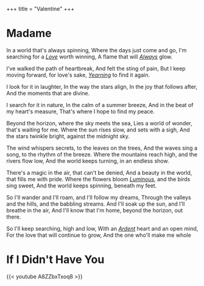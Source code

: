+++
title = "Valentine"
+++

# Madame
In a world that's always spinning,
Where the days just come and go,
I'm searching for a *[Love](/love)* worth winning,
A flame that will *[Always](/always)* glow.

I've walked the path of heartbreak,
And felt the sting of pain,
But I keep moving forward, for love's sake,
*[Yearning](/yearning)* to find it again.

I look for it in laughter,
In the way the stars align,
In the joy that follows after,
And the moments that are divine.

I search for it in nature,
In the calm of a summer breeze,
And in the beat of my heart's measure,
That's where I hope to find my peace.

Beyond the horizon, where the sky meets the sea,
Lies a world of wonder, that's waiting for me.
Where the sun rises slow, and sets with a sigh,
And the stars twinkle bright, against the midnight sky.

The wind whispers secrets, to the leaves on the trees,
And the waves sing a song, to the rhythm of the breeze.
Where the mountains reach high, and the rivers flow low,
And the world keeps turning, in an endless show.

There's a magic in the air, that can't be denied,
And a beauty in the world, that fills me with pride.
Where the flowers bloom *[Luminous](/luminous)*, and the birds sing sweet,
And the world keeps spinning, beneath my feet.

So I'll wander and I'll roam, and I'll follow my dreams,
Through the valleys and the hills, and the babbling streams.
And I'll soak up the sun, and I'll breathe in the air,
And I'll know that I'm home, beyond the horizon, out there.


So I'll keep searching, high and low,
With an *[Ardent](/ardent)* heart and an open mind,
For the love that will continue to grow,
And the one who'll make me whole


# If I Didn't Have You
{{< youtube A8ZZbxTxoq8 >}}




